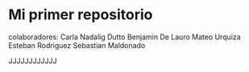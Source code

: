 # Mi primer repositorio
colaboradores:
Carla Nadalig Dutto
Benjamin De Lauro
Mateo Urquiza
Esteban Rodriguez
Sebastian Maldonado

JJJJJJJJJJJJ
